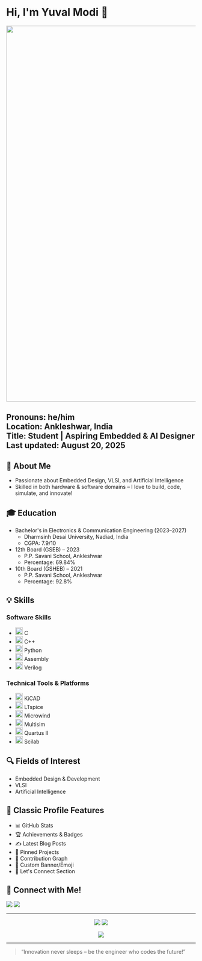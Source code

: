 <!-- Profile GIF -->
# Hi, I'm Yuval Modi 👋
<p align="center">
  <img src="https://media.giphy.com/media/v1.Y2lkPWVjZjA1ZTQ3ejVkczBqemw5dHVtbjBtZnkwODN3MTU0ZDRlYTcxczJ1NW1ndzljOSZlcD12MV9naWZzX3JlbGF0ZWQmY3Q9Zw/doXBzUFJRxpaUbuaqz/giphy.gif"width=1000"/>
</p>


Pronouns: he/him  
Location: Ankleshwar, India  
Title: Student | Aspiring Embedded & AI Designer  
Last updated: August 20, 2025
---

## 🚀 About Me
- Passionate about Embedded Design, VLSI, and Artificial Intelligence
- Skilled in both hardware & software domains – I love to build, code, simulate, and innovate!

## 🎓 Education
- Bachelor's in Electronics & Communication Engineering (2023–2027)
  - Dharmsinh Desai University, Nadiad, India
  - CGPA: 7.9/10
- 12th Board (GSEB) – 2023  
  - P.P. Savani School, Ankleshwar  
  - Percentage: 69.84%
- 10th Board (GSHEB) – 2021  
  - P.P. Savani School, Ankleshwar  
  - Percentage: 92.8%

## 💡 Skills

### Software Skills
- <img src="https://cdn.jsdelivr.net/gh/devicons/devicon/icons/c/c-original.svg" width="20" /> C
- <img src="https://cdn.jsdelivr.net/gh/devicons/devicon/icons/cplusplus/cplusplus-original.svg" width="20" /> C++
- <img src="https://cdn.jsdelivr.net/gh/devicons/devicon/icons/python/python-original.svg" width="20" /> Python
- <img src="https://www.shutterstock.com/image-vector/assembly-language-blue-gradient-concept-260nw-2174473253.jpg" width="20" /> Assembly
- <img src="https://icons.veryicon.com/png/o/business/vscode-program-item-icon/verilog.png" width="20" /> Verilog

### Technical Tools & Platforms
- <img src="https://avatars.githubusercontent.com/u/14222771?s=200&v=4" width="20"/> KiCAD
- <img src="https://www.it.unlv.edu/sites/default/files/styles/250_width/public/sites/default/files/assets/software/logos/ltspice.png?itok=MVgB4Gip)" width="20"/> LTspice
- <img src="https://i.tracxn.com/logo/company/Selection_108.png1509605460671?height=120&width=120" width="20"/> Microwind
- <img src="https://www.studica.ca/images/thumbs/0001299_ni-circuit-design-suite-student-edition-multisim-download_550.jpeg" width="20"/> Multisim
- <img src="https://cdn.worldvectorlogo.com/logos/quartus.svg" width="20"/> Quartus II
- <img src="https://thumbnail.imgbin.com/13/12/21/imgbin-scilab-computer-software-labview-matlab-open-source-software-assalamu-alaikum-yNJs5sGXA0fs8BZrzuRkJRRW8_t.jpg" width="20"/> Scilab

## 🔍 Fields of Interest
- Embedded Design & Development
- VLSI
- Artificial Intelligence

## 🌟 Classic Profile Features
- 📊 GitHub Stats
- 🏆 Achievements & Badges
- ✍️ Latest Blog Posts
- 📝 Pinned Projects
- 🎯 Contribution Graph
- 🎨 Custom Banner/Emoji
- 💬 Let's Connect Section

## 🔗 Connect with Me!
<p>
<a href="mailto:yuvalmodi0303@gmail.com"><img src="https://img.shields.io/badge/Email-D14836?style=for-the-badge&logo=gmail&logoColor=white"/></a>
<a href="https://www.linkedin.com/in/modi-yuval-ab0392227/"><img src="https://img.shields.io/badge/LinkedIn-blue?style=for-the-badge&logo=linkedin&logoColor=white"/></a>
</p>

---

<!-- Classic feature: GitHub Stats - data updates live; widgets valid as of August 2025 -->
<p align="center">
  <img src="https://github-readme-stats.vercel.app/api?username=yuvalmodi&show_icons=true&hide_border=true&theme=radical" />
  <img src="https://github-readme-streak-stats.herokuapp.com/?user=yuvalmodi&theme=radical&hide_border=true" />
</p>

<!-- Classic feature: Contribution Graph -->
<p align="center">
  <img src="https://github-contributor-stats.vercel.app/api?username=yuvalmodi&limit=5" />
</p>

---

> “Innovation never sleeps – be the engineer who codes the future!”
